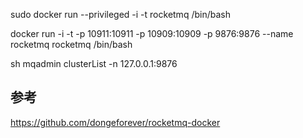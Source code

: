 






sudo docker run --privileged -i -t rocketmq /bin/bash


docker run -i -t -p 10911:10911 -p 10909:10909 -p 9876:9876 --name rocketmq rocketmq /bin/bash




sh mqadmin clusterList -n 127.0.0.1:9876

## 参考

https://github.com/dongeforever/rocketmq-docker
